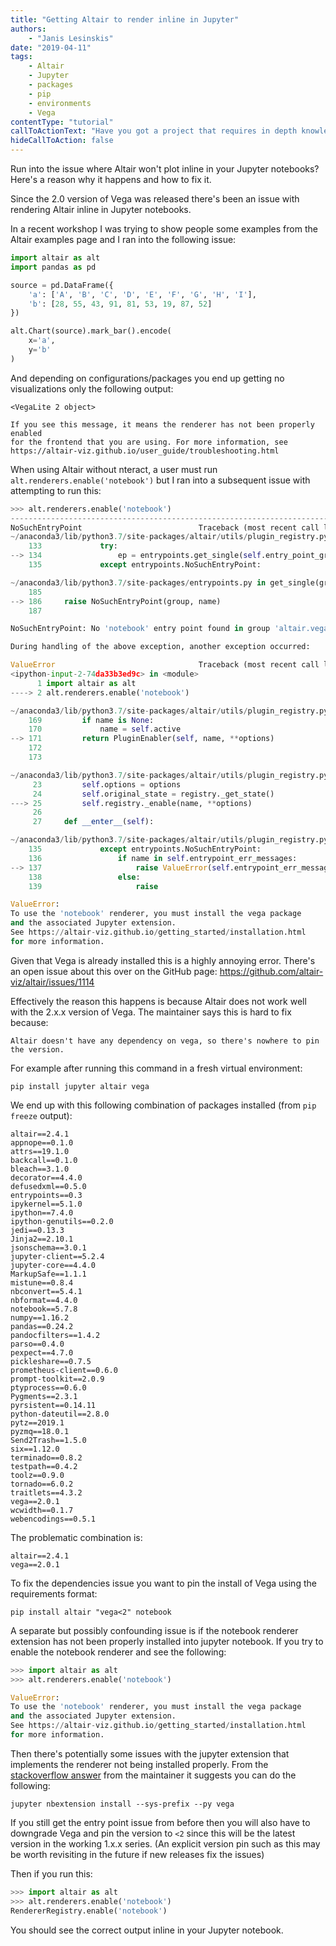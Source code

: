 ```yaml
---
title: "Getting Altair to render inline in Jupyter"
authors:
    - "Janis Lesinskis"
date: "2019-04-11"
tags:
    - Altair
    - Jupyter
    - packages
    - pip
    - environments
    - Vega
contentType: "tutorial"
callToActionText: "Have you got a project that requires in depth knowledge of Python or Jupyter notebooks? We'd love to hear about it so fill in the form below with some details."
hideCallToAction: false
---
```


Run into the issue where Altair won't plot inline in your Jupyter notebooks? Here's a reason why it happens and how to fix it.

<!-- end excerpt -->

Since the 2.0 version of Vega was released there's been an issue with rendering Altair inline in Jupyter notebooks.

In a recent workshop I was trying to show people some examples from the Altair examples page and I ran into the following issue:

```python
import altair as alt
import pandas as pd

source = pd.DataFrame({
    'a': ['A', 'B', 'C', 'D', 'E', 'F', 'G', 'H', 'I'],
    'b': [28, 55, 43, 91, 81, 53, 19, 87, 52]
})

alt.Chart(source).mark_bar().encode(
    x='a',
    y='b'
)
```

And depending on configurations/packages you end up getting no visualizations only the following output:

```
<VegaLite 2 object>

If you see this message, it means the renderer has not been properly enabled
for the frontend that you are using. For more information, see
https://altair-viz.github.io/user_guide/troubleshooting.html
```

When using Altair without nteract, a user must run `alt.renderers.enable('notebook')` but I ran into a subsequent issue with attempting to run this:

```python
>>> alt.renderers.enable('notebook')
---------------------------------------------------------------------------
NoSuchEntryPoint                          Traceback (most recent call last)
~/anaconda3/lib/python3.7/site-packages/altair/utils/plugin_registry.py in _enable(self, name, **options)
    133             try:
--> 134                 ep = entrypoints.get_single(self.entry_point_group, name)
    135             except entrypoints.NoSuchEntryPoint:

~/anaconda3/lib/python3.7/site-packages/entrypoints.py in get_single(group, name, path)
    185 
--> 186     raise NoSuchEntryPoint(group, name)
    187 

NoSuchEntryPoint: No 'notebook' entry point found in group 'altair.vegalite.v2.renderer'

During handling of the above exception, another exception occurred:

ValueError                                Traceback (most recent call last)
<ipython-input-2-74da33b3ed9c> in <module>
      1 import altair as alt
----> 2 alt.renderers.enable('notebook')

~/anaconda3/lib/python3.7/site-packages/altair/utils/plugin_registry.py in enable(self, name, **options)
    169         if name is None:
    170             name = self.active
--> 171         return PluginEnabler(self, name, **options)
    172 
    173 

~/anaconda3/lib/python3.7/site-packages/altair/utils/plugin_registry.py in __init__(self, registry, name, **options)
     23         self.options = options
     24         self.original_state = registry._get_state()
---> 25         self.registry._enable(name, **options)
     26 
     27     def __enter__(self):

~/anaconda3/lib/python3.7/site-packages/altair/utils/plugin_registry.py in _enable(self, name, **options)
    135             except entrypoints.NoSuchEntryPoint:
    136                 if name in self.entrypoint_err_messages:
--> 137                     raise ValueError(self.entrypoint_err_messages[name])
    138                 else:
    139                     raise

ValueError: 
To use the 'notebook' renderer, you must install the vega package
and the associated Jupyter extension.
See https://altair-viz.github.io/getting_started/installation.html
for more information.
```

Given that Vega is already installed this is a highly annoying error.
There's an open issue about this over on the GitHub page: https://github.com/altair-viz/altair/issues/1114

Effectively the reason this happens is because Altair does not work well with the 2.x.x version of Vega.
The maintainer says this is hard to fix because:

    Altair doesn't have any dependency on vega, so there's nowhere to pin the version.

For example after running this command in a fresh virtual environment:

```
pip install jupyter altair vega
```

We end up with this following combination of packages installed (from `pip freeze` output):

```
altair==2.4.1
appnope==0.1.0
attrs==19.1.0
backcall==0.1.0
bleach==3.1.0
decorator==4.4.0
defusedxml==0.5.0
entrypoints==0.3
ipykernel==5.1.0
ipython==7.4.0
ipython-genutils==0.2.0
jedi==0.13.3
Jinja2==2.10.1
jsonschema==3.0.1
jupyter-client==5.2.4
jupyter-core==4.4.0
MarkupSafe==1.1.1
mistune==0.8.4
nbconvert==5.4.1
nbformat==4.4.0
notebook==5.7.8
numpy==1.16.2
pandas==0.24.2
pandocfilters==1.4.2
parso==0.4.0
pexpect==4.7.0
pickleshare==0.7.5
prometheus-client==0.6.0
prompt-toolkit==2.0.9
ptyprocess==0.6.0
Pygments==2.3.1
pyrsistent==0.14.11
python-dateutil==2.8.0
pytz==2019.1
pyzmq==18.0.1
Send2Trash==1.5.0
six==1.12.0
terminado==0.8.2
testpath==0.4.2
toolz==0.9.0
tornado==6.0.2
traitlets==4.3.2
vega==2.0.1
wcwidth==0.1.7
webencodings==0.5.1
```

The problematic combination is:

```
altair==2.4.1
vega==2.0.1
```

To fix the dependencies issue you want to pin the install of Vega using the requirements format:

```
pip install altair "vega<2" notebook
```

A separate but possibly confounding issue is if the notebook renderer extension has not been properly installed into jupyter notebook. If you try to enable the notebook renderer and see the following:

```python
>>> import altair as alt
>>> alt.renderers.enable('notebook')

ValueError: 
To use the 'notebook' renderer, you must install the vega package
and the associated Jupyter extension.
See https://altair-viz.github.io/getting_started/installation.html
for more information.
```

Then there's potentially some issues with the jupyter extension that implements the renderer not being installed properly. From the [stackoverflow answer](https://stackoverflow.com/a/55014794) from the maintainer it suggests you can do the following:

```
jupyter nbextension install --sys-prefix --py vega
```

If you still get the entry point issue from before then you will also have to downgrade Vega and pin the version to `<2` since this will be the latest version in the working 1.x.x series. (An explicit version pin such as this may be worth revisiting in the future if new releases fix the issues)

Then if you run this:

```python
>>> import altair as alt
>>> alt.renderers.enable('notebook')
RendererRegistry.enable('notebook')
```

You should see the correct output inline in your Jupyter notebook.